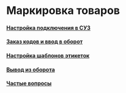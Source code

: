 # Маркировка товаров

#### [Настройка подключения в СУЗ](https://vodavoz.github.io/Manual/6-маркировка-товаров/1-настройка-подключения-в-суз/)

#### [Заказ кодов и ввод в оборот](https://vodavoz.github.io/Manual/6-маркировка-товаров/2-Заказ-кодов-и-ввод-в-оборот/)

#### [Настройка шаблонов этикеток](https://vodavoz.github.io/Manual/6-маркировка-товаров/3-настройка-шаблонов-этикеток/)

#### [Вывод из оборота](https://vodavoz.github.io/Manual/6-маркировка-товаров/4-вывод-из-оборота/)

#### [Частые вопросы](https://vodavoz.github.io/Manual/6-маркировка-товаров/5-частые-вопросы/)

